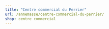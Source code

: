 ```yaml
---
title: "Centre commercial du Perrier"
url: /annemasse/centre-commercial-du-perrier/
shop: centre commercial
---
```

